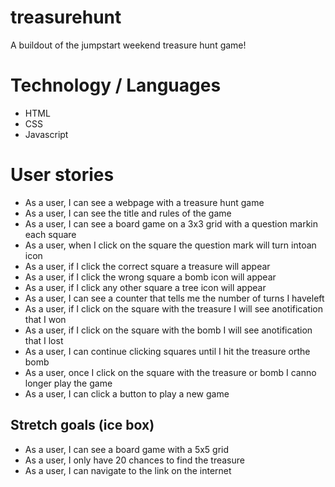 # treasurehunt
A buildout of the jumpstart weekend treasure hunt game!

# Technology / Languages
- HTML
- CSS
- Javascript

# User stories
- As a user, I can see a webpage with a treasure hunt game
- As a user, I can see the title and rules of the game
- As a user, I can see a board game on a 3x3 grid with a question markin each square
- As a user, when I click on the square the question mark will turn intoan icon
- As a user, if I click the correct square a treasure will appear
- As a user, if I click the wrong square a bomb icon will appear 
- As a user, if I click any other square a tree icon will appear
- As a user, I can see a counter that tells me the number of turns I haveleft
- As a user, if I click on the square with the treasure I will see anotification that I won
- As a user, if I click on the square with the bomb I will see anotification that I lost
- As a user, I can continue clicking squares until I hit the treasure orthe bomb
- As a user, once I click on the square with the treasure or bomb I canno longer play the game
- As a user, I can click a button to play a new game
## Stretch goals (ice box)
- As a user, I can see a board game with a 5x5 grid
- As a user, I only have 20 chances to find the treasure
- As a user, I can navigate to the link on the internet
